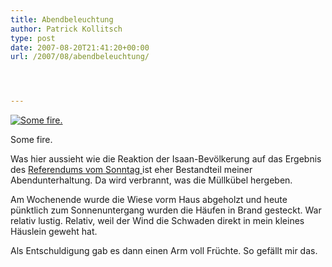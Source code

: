```yaml
---
title: Abendbeleuchtung
author: Patrick Kollitsch
type: post
date: 2007-08-20T21:41:20+00:00
url: /2007/08/abendbeleuchtung/




---
```

<div class="flickr">
  <a href="http://www.flickr.com/photos/schreibblogade/1192483279/" title="Some fire."><img src="//farm2.static.flickr.com/1222/1192483279_b62728c7eb.jpg" alt="Some fire." /></a></p> 
  
  <p>
    Some fire.
  </p>
</div>

Was hier aussieht wie die Reaktion der Isaan-Bevölkerung auf das Ergebnis des <a href="1360">Referendums vom Sonntag </a>ist eher Bestandteil meiner Abendunterhaltung. Da wird verbrannt, was die Müllkübel hergeben. 

Am Wochenende wurde die Wiese vorm Haus abgeholzt und heute pünktlich zum Sonnenuntergang wurden die Häufen in Brand gesteckt. War relativ lustig. Relativ, weil der Wind die Schwaden direkt in mein kleines Häuslein geweht hat.

Als Entschuldigung gab es dann einen Arm voll Früchte. So gefällt mir das.